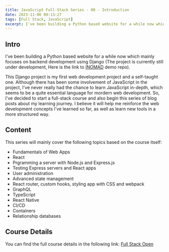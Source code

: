```yaml
---
title: JavaScript Full-Stack Series - 00 - Introduction
date: 2023-11-06 00:13:27
tags: [Full Stack, JavaScript]
excerpt: I've been building a Python based website for a while now which mainly focuses on backend development using Django. Although there has been some involvement of JavaScript in the project, I've never really had the chance to learn JavaScript in-depth, which seems to be a quite essential language for mordern web development. So...
---
```


## Intro

I've been building a Python based website for a while now which mainly focuses on backend development using Django (The project is currently still under development, Here is the link to [INOMAD](https://github.com/Dogecat0/inomad-demo) demo repo).

This Django project is my first web development project and a self-taught one. Although there has been some involvement of JavaScript in the project, I've never really had the chance to learn JavaScript in-depth, which seems to be a quite essential language for mordern web development. So, I've decided to start a full-stack course and also begin this series of blog posts about my learning journey. I believe it will help me reinforce the web development concepts I've learned so far, as well as learn new tools in a more structured way.

## Content

This series will mainly cover the following topics based on the course itself:

- Fundamentals of Web Apps
- React
- Prgramming a server with Node.js and Express.js
- Testing Express servers and React apps
- User administration
- Advanced state management
- React router, custom hooks, styling app with CSS and webpack
- GraphQL
- TypeScript
- React Native
- CI/CD
- Containers
- Relationship databases

## Course Details

You can find the full course details in the following link: [Full Stack Open](https://fullstackopen.com/en/about)